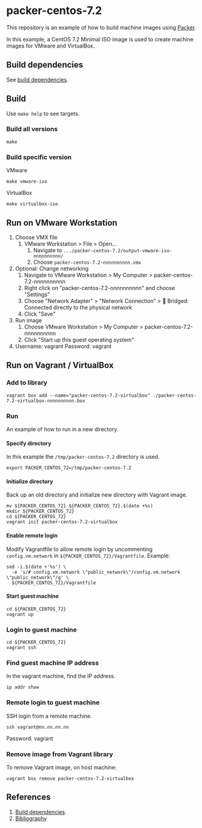 # packer-centos-7.2

This repository is an example of how to build machine images using [Packer](https://www.packer.io/).

In this example, a 
CentOS 7.2 Minimal ISO image 
is used to create machine images for VMware and VirtualBox.

## Build dependencies

See [build dependencies](https://github.com/docktermj/KnowledgeBase/blob/master/build-dependencies/packer.md).

## Build

Use `make help` to see targets.

### Build all versions

```console
make
```

### Build specific version

VMware

```console
make vmware-iso
```

VirtualBox

```console
make virtualbox-iso
```

## Run on VMware Workstation

1. Choose VMX file
   1. VMware Workstation > File > Open...
      1. Navigate to `.../packer-centos-7.2/output-vmware-iso-nnnnnnnnnn/`
      1. Choose `packer-centos-7.2-nnnnnnnnnn.vmx`
1. Optional: Change networking
   1. Navigate to VMware Workstation > My Computer > packer-centos-7.2-nnnnnnnnnn
   1. Right click on "packer-centos-7.2-nnnnnnnnnn" and choose "Settings"
   1. Choose "Network Adapter" > "Network Connection" > :radio_button: Bridged: Connected directly to the physical network
   1. Click "Save"
1. Run image
   1. Choose VMware Workstation > My Computer > packer-centos-7.2-nnnnnnnnnn
   1. Click "Start up this guest operating system"
1. Username: vagrant  Password: vagrant

## Run on Vagrant / VirtualBox

### Add to library

```console
vagrant box add --name="packer-centos-7.2-virtualbox" ./packer-centos-7.2-virtualbox-nnnnnnnnnn.box
```

### Run

An example of how to run in a new directory.

#### Specify directory

In this example the `/tmp/packer-centos-7.2` directory is used.

```console
export PACKER_CENTOS_72=/tmp/packer-centos-7.2
```

#### Initialize directory

Back up an old directory and initialize new directory with Vagrant image.

```console
mv ${PACKER_CENTOS_72} ${PACKER_CENTOS_72}.$(date +%s)
mkdir ${PACKER_CENTOS_72}
cd ${PACKER_CENTOS_72}
vagrant init packer-centos-7.2-virtualbox
```

#### Enable remote login

Modify Vagrantfile to allow remote login by
uncommenting `config.vm.network` in `${PACKER_CENTOS_72}/Vagrantfile`. 
Example:

```console
sed -i.$(date +'%s') \
  -e 's/# config.vm.network \"public_network\"/config.vm.network \"public_network\"/g' \
  ${PACKER_CENTOS_72}/Vagrantfile
```

#### Start guest machine

```console
cd ${PACKER_CENTOS_72}
vagrant up
```

### Login to guest machine

```console
cd ${PACKER_CENTOS_72}
vagrant ssh
```

### Find guest machine IP address

In the vagrant machine, find the IP address.

```console
ip addr show
```

### Remote login to guest machine

SSH login from a remote machine.

```console
ssh vagrant@nn.nn.nn.nn
```

Password: vagrant

### Remove image from Vagrant library

To remove Vagrant image, on host machine:

```console
vagrant box remove packer-centos-7.2-virtualbox
```

## References
1. [Build dependencies](https://github.com/docktermj/KnowledgeBase/blob/master/build-dependencies/packer.md).
1. [Bibliography](https://github.com/docktermj/KnowledgeBase/blob/master/bibliography/packer.md)
